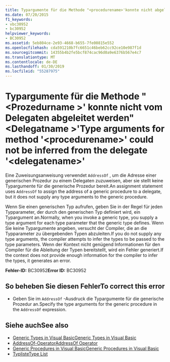 ```yaml
---
title: Typargumente für die Methode "<procedurename>'konnte nicht abgeleitet werden aus dem Delegaten'<delegatename>"
ms.date: 07/20/2015
f1_keywords:
- vbc30952
- bc30952
helpviewer_keywords:
- BC30952
ms.assetid: 5eb804ce-2e93-4668-b655-7fe00815e552
ms.openlocfilehash: cda591210b7fc6651c46beb62cc92ce10e987f1d
ms.sourcegitcommit: 14355b4b2fe5bcf874cac96d0a9e6376b567e4c7
ms.translationtype: MT
ms.contentlocale: de-DE
ms.lasthandoff: 01/30/2019
ms.locfileid: "55287975"
---
```

# <a name="type-arguments-for-method-procedurename-could-not-be-inferred-from-the-delegate-delegatename"></a><span data-ttu-id="d2624-102">Typargumente für die Methode "\<Prozedurname >' konnte nicht vom Delegaten abgeleitet werden"\<Delegatname >'</span><span class="sxs-lookup"><span data-stu-id="d2624-102">Type arguments for method '\<procedurename>' could not be inferred from the delegate '\<delegatename>'</span></span>
<span data-ttu-id="d2624-103">Eine Zuweisungsanweisung verwendet `AddressOf` , um die Adresse einer generischen Prozedur zu einem Delegaten zuzuweisen, aber sie stellt keine Typargumente für die generische Prozedur bereit.</span><span class="sxs-lookup"><span data-stu-id="d2624-103">An assignment statement uses `AddressOf` to assign the address of a generic procedure to a delegate, but it does not supply any type arguments to the generic procedure.</span></span>  
  
 <span data-ttu-id="d2624-104">Wenn Sie einen generischen Typ aufrufen, geben Sie in der Regel für jeden Typparameter, der durch den generischen Typ definiert wird, ein Typargument an.</span><span class="sxs-lookup"><span data-stu-id="d2624-104">Normally, when you invoke a generic type, you supply a type argument for each type parameter that the generic type defines.</span></span> <span data-ttu-id="d2624-105">Wenn Sie keine Typargumente angeben, versucht der Compiler, die an die Typparameter zu übergebenden Typen abzuleiten.</span><span class="sxs-lookup"><span data-stu-id="d2624-105">If you do not supply any type arguments, the compiler attempts to infer the types to be passed to the type parameters.</span></span> <span data-ttu-id="d2624-106">Wenn der Kontext nicht genügend Informationen für den Compiler für die Ableitung der Typen bereitstellt, wird ein Fehler generiert.</span><span class="sxs-lookup"><span data-stu-id="d2624-106">If the context does not provide enough information for the compiler to infer the types, it generates an error.</span></span>  
  
 <span data-ttu-id="d2624-107">**Fehler-ID:** BC30952</span><span class="sxs-lookup"><span data-stu-id="d2624-107">**Error ID:** BC30952</span></span>  
  
## <a name="to-correct-this-error"></a><span data-ttu-id="d2624-108">So beheben Sie diesen Fehler</span><span class="sxs-lookup"><span data-stu-id="d2624-108">To correct this error</span></span>  
  
-   <span data-ttu-id="d2624-109">Geben Sie im `AddressOf` -Ausdruck die Typargumente für die generische Prozedur an.</span><span class="sxs-lookup"><span data-stu-id="d2624-109">Specify the type arguments for the generic procedure in the `AddressOf` expression.</span></span>  
  
## <a name="see-also"></a><span data-ttu-id="d2624-110">Siehe auch</span><span class="sxs-lookup"><span data-stu-id="d2624-110">See also</span></span>
- [<span data-ttu-id="d2624-111">Generic Types in Visual Basic</span><span class="sxs-lookup"><span data-stu-id="d2624-111">Generic Types in Visual Basic</span></span>](../../visual-basic/programming-guide/language-features/data-types/generic-types.md)
- [<span data-ttu-id="d2624-112">AddressOf-Operator</span><span class="sxs-lookup"><span data-stu-id="d2624-112">AddressOf Operator</span></span>](../../visual-basic/language-reference/operators/addressof-operator.md)
- [<span data-ttu-id="d2624-113">Generic Procedures in Visual Basic</span><span class="sxs-lookup"><span data-stu-id="d2624-113">Generic Procedures in Visual Basic</span></span>](../../visual-basic/programming-guide/language-features/data-types/generic-procedures.md)
- [<span data-ttu-id="d2624-114">Typliste</span><span class="sxs-lookup"><span data-stu-id="d2624-114">Type List</span></span>](../../visual-basic/language-reference/statements/type-list.md)
